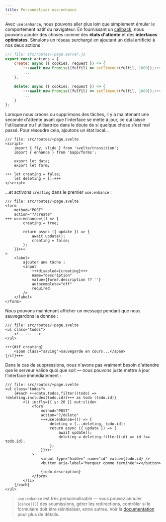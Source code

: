 ```yaml
---
title: Personnaliser use:enhance
---
```


Avec `use:enhance`, nous pouvons aller plus loin que simplement émuler le comportement natif du navigateur. En fournissant un <span class="vo">[callback](PUBLIC_SVELTE_SITE_URL/docs/development#callback)</span>, nous pouvons ajouter des choses comme des **états d'attente** et des **interfaces optimistes**. Simulons un réseau surchargé en ajoutant un délai artificiel à nos deux actions :

```js
/// file: src/routes/+page.server.js
export const actions = {
	create: async ({ cookies, request }) => {
		+++await new Promise((fulfil) => setTimeout(fulfil, 1000));+++
		...
	},

	delete: async ({ cookies, request }) => {
		+++await new Promise((fulfil) => setTimeout(fulfil, 1000));+++
		...
	}
};
```

Lorsque nous créons ou supprimons des tâches, il y a maintenant une seconde d'attente avant que l'interface se mette à jour, ce qui laisse l'utilisateur ou l'utilisatrice dans le doute de si quelque chose s'est mal passé. Pour résoudre cela, ajoutons un état local...

```svelte
/// file: src/routes/+page.svelte
<script>
	import { fly, slide } from 'svelte/transition';
	import { enhance } from '$app/forms';

	export let data;
	export let form;

+++	let creating = false;
	let deleting = [];+++
</script>
```

...et activons `creating` dans le premier `use:enhance` :

```svelte
/// file: src/routes/+page.svelte
<form
	method="POST"
	action="?/create"
+++	use:enhance={() => {
		creating = true;

		return async ({ update }) => {
			await update();
			creating = false;
		};
	}}+++
>
	<label>
		ajouter une tâche :
		<input
			+++disabled={creating}+++
			name="description"
			value={form?.description ?? ''}
			autocomplete="off"
			required
		/>
	</label>
</form>
```

Nous pouvons maintenant afficher un message pendant que nous sauvegardons la donnée :

```svelte
/// file: src/routes/+page.svelte
<ul class="todos">
	<!-- ... -->
</ul>

+++{#if creating}
	<span class="saving">sauvegarde en cours...</span>
{/if}+++
```

Dans le cas de suppressions, nous n'avons pas vraiment besoin d'attendre que le serveur valide quoi que soit — nous pouvons juste mettre à jour l'interface immédiatement :

```svelte
/// file: src/routes/+page.svelte
<ul class="todos">
	{#each +++data.todos.filter((todo) => !deleting.includes(todo.id))+++ as todo (todo.id)}
		<li in:fly={{ y: 20 }} out:slide>
			<form
				method="POST"
				action="?/delete"
				+++use:enhance={() => {
					deleting = [...deleting, todo.id];
					return async ({ update }) => {
						await update();
						deleting = deleting.filter((id) => id !== todo.id);
					};
				}}+++
			>
				<input type="hidden" name="id" value={todo.id} />
				<button aria-label="Marquer comme terminée">✔</button>

				{todo.description}
			</form>
		</li>
	{/each}
</ul>
```

> `use:enhance` est très personnalisable — vous pouvez annuler (`cancel()`) des soumissions, gérer les redirections, contrôler si le formulaire doit être réinitialiser, entre autres. Voir la [documentation](PUBLIC_KIT_SITE_URL/docs/modules#$app-forms-enhance) pour plus de détails.

